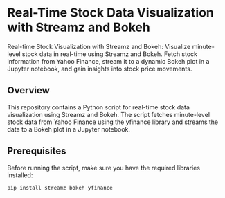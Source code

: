 # Real-Time Stock Data Visualization with Streamz and Bokeh
Real-time Stock Visualization with Streamz and Bokeh: Visualize minute-level stock data in real-time using Streamz and Bokeh. Fetch stock information from Yahoo Finance, stream it to a dynamic Bokeh plot in a Jupyter notebook, and gain insights into stock price movements.

## Overview

This repository contains a Python script for real-time stock data visualization using Streamz and Bokeh. The script fetches minute-level stock data from Yahoo Finance using the yfinance library and streams the data to a Bokeh plot in a Jupyter notebook.

## Prerequisites

Before running the script, make sure you have the required libraries installed:

```bash
pip install streamz bokeh yfinance

